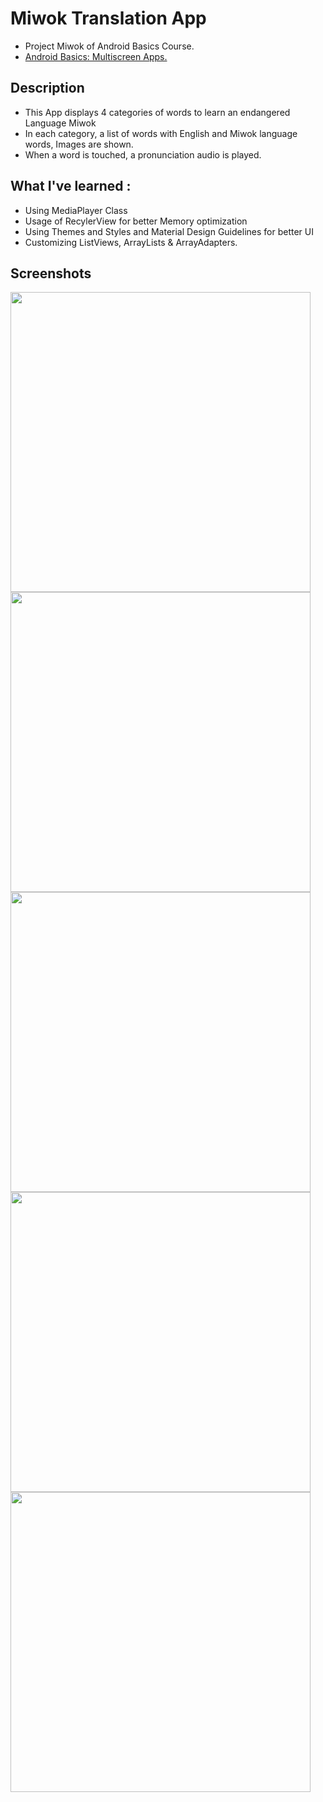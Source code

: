 # Miwok Translation App

+ Project Miwok of Android Basics Course.
+ [Android Basics: Multiscreen Apps.](https://www.udacity.com/course/android-basics-multiscreen-apps--ud839)

## Description 
+ This App displays 4 categories of words to learn an endangered Language Miwok
+ In each category, a list of words with English and Miwok language words, Images are shown.
+ When a word is touched, a pronunciation  audio is played.

## What I've learned :
+ Using MediaPlayer Class
+ Usage of RecylerView for better Memory optimization
+ Using Themes and Styles and Material Design Guidelines for better UI
+ Customizing ListViews, ArrayLists & ArrayAdapters.


## Screenshots 

<img src="https://github.com/PraveenGoku/Miwok-translationApp/blob/main/screenshots/Categories.jpeg" width="480" hieght="854">
<img src="https://github.com/PraveenGoku/Miwok-translationApp/blob/main/screenshots/Numbers.jpeg" width="480" hieght="854">
<img src="https://github.com/PraveenGoku/Miwok-translationApp/blob/main/screenshots/Family.jpeg" width="480" hieght="854">
<img src="https://github.com/PraveenGoku/Miwok-translationApp/blob/main/screenshots/Colors.jpeg" width="480" hieght="854">
<img src="https://github.com/PraveenGoku/Miwok-translationApp/blob/main/screenshots/Phrases.jpeg" width="480" hieght="854">
